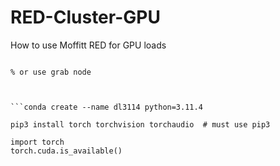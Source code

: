 # RED-Cluster-GPU
How to use Moffitt RED for GPU loads

```srun -c 4 --mem 32g --gres=gpu:a30:1 --pty bash'''

% or use grab node



```conda create --name dl3114 python=3.11.4

pip3 install torch torchvision torchaudio  # must use pip3

import torch
torch.cuda.is_available()
